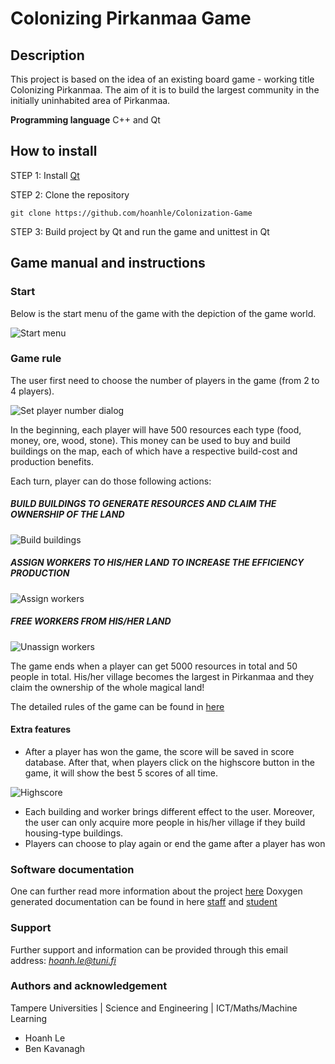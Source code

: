 # Colonizing Pirkanmaa Game

## Description

This project is based on the idea of an existing board game - working title Colonizing Pirkanmaa. The aim of it is to
build the largest community in the initially uninhabited area of Pirkanmaa.

**Programming language** C++ and Qt

## How to install

STEP 1: Install [Qt](https://www.qt.io/)

STEP 2: Clone the repository
```
git clone https://github.com/hoanhle/Colonization-Game

```
STEP 3: Build project by Qt and run the game and unittest in Qt

## Game manual and instructions

### Start

Below is the start menu of the game with the depiction of the game world.

![Start menu](Documentation/Game/startDialog.png)

### Game rule

The user first need to choose the number of players in the game (from 2 to 4 players).


![Set player number dialog](Documentation/Game/setPlayerNumberDialog.png)

In the beginning, each player will have 500 resources each type (food, money, ore, wood, stone). This money can be used to
buy and build buildings on the map, each of which have a respective build-cost and production benefits.

Each turn, player can do those following actions:

##### BUILD BUILDINGS TO GENERATE RESOURCES AND CLAIM THE OWNERSHIP OF THE LAND

![Build buildings](Documentation/Game/build.png)

##### ASSIGN WORKERS TO HIS/HER LAND TO INCREASE THE EFFICIENCY PRODUCTION

![Assign workers](Documentation/Game/assign.png)

##### FREE WORKERS FROM HIS/HER LAND

![Unassign workers](Documentation/Game/unassign.png)

The game ends when a player can get 5000 resources in total and 50 people in total. His/her village becomes the largest in Pirkanmaa and they claim the ownership of the whole magical land!

The detailed rules of the game can be found in [here](Documentation/rules.txt)

#### Extra features

* After a player has won the game, the score will be saved in score database. After that, when players click on the highscore button in the game, it will show the best 5 scores of all time.

![Highscore](Documentation/Game/highscore.png)

* Each building and worker brings different effect to the user. Moreover, the user can only acquire more people in his/her village if they build housing-type buildings.
* Players can choose to play again or end the game after a player has won


### Software documentation

One can further read more information about the project [here](Documentation/Documentation.pdf)
Doxygen generated documentation can be found in here [staff](Documentation/Course_Doxy-documentation) and [student](Documentation/Student_Doxygen-documentation)

### Support

Further support and information can be provided through this email address: <i>hoanh.le@tuni.fi</i>

### Authors and acknowledgement

Tampere Universities | Science and Engineering | ICT/Maths/Machine Learning
- Hoanh Le
- Ben Kavanagh